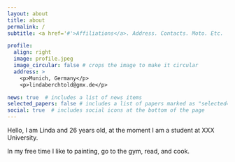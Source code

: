 ```yaml
---
layout: about
title: about
permalink: /
subtitle: <a href='#'>Affiliations</a>. Address. Contacts. Moto. Etc.

profile:
  align: right
  image: profile.jpeg
  image_circular: false # crops the image to make it circular
  address: >
    <p>Munich, Germany</p>
    <p>lindaberchtold@gmx.de</p>

news: true  # includes a list of news items
selected_papers: false # includes a list of papers marked as "selected={true}"
social: true  # includes social icons at the bottom of the page
---
```


Hello, I am Linda and 26 years old, at the moment I am a student at XXX University. 


In my free time I like to painting, go to the gym, read, and cook.
